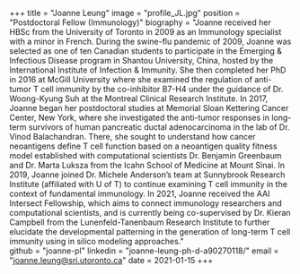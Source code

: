 +++
title = "Joanne Leung"
image = "profile_JL.jpg"
position = "Postdoctoral Fellow (Immunology)"
biography = "Joanne received her HBSc from the University of Toronto in 2009 as an Immunology specialist with a minor in French. During the swine-flu pandemic of 2009, Joanne was selected as one of ten Canadian students to participate in the Emerging & Infectious Disease program in Shantou University, China, hosted by the International Institute of Infection & Immunity. She then completed her PhD in 2016 at McGill University where she examined the regulation of anti-tumor T cell immunity by the co-inhibitor B7-H4 under the guidance of Dr. Woong-Kyung Suh at the Montreal Clinical Research Institute. In 2017, Joanne began her postdoctoral studies at Memorial Sloan Kettering Cancer Center, New York, where she investigated the anti-tumor responses in long-term survivors of human pancreatic ductal adenocarcinoma in the lab of Dr. Vinod Balachandran. There, she sought to understand how cancer neoantigens define T cell function based on a neoantigen quality fitness model established with computational scientists Dr. Benjamin Greenbaum and Dr. Marta Luksza from the Icahn School of Medicine at Mount Sinai. In 2019, Joanne joined Dr. Michele Anderson’s team at Sunnybrook Research Institute (affiliated with U of T) to continue examining T cell immunity in the context of fundamental immunology. In 2021, Joanne received the AAI Intersect Fellowship, which aims to connect immunology researchers and computational scientists, and is currently being co-supervised by Dr. Kieran Campbell from the Lunenfeld-Tanenbaum Research Institute to further elucidate the developmental patterning in the generation of long-term T cell immunity using in silico modeling approaches."  
github = "joanne-pl"
linkedin = "joanne-leung-ph-d-a90270118/"
email = "joanne.leung@sri.utoronto.ca"
date = 2021-01-15
+++
